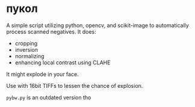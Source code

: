 # пукол

A simple script utilizing python, opencv, and scikit-image to automatically process scanned negatives. It does:

- cropping
- inversion
- normalizing
- enhancing local contrast using CLAHE

It might explode in your face.

Use with 16bit TIFFs to lessen the chance of explosion.

`pybw.py` is an outdated version tho

